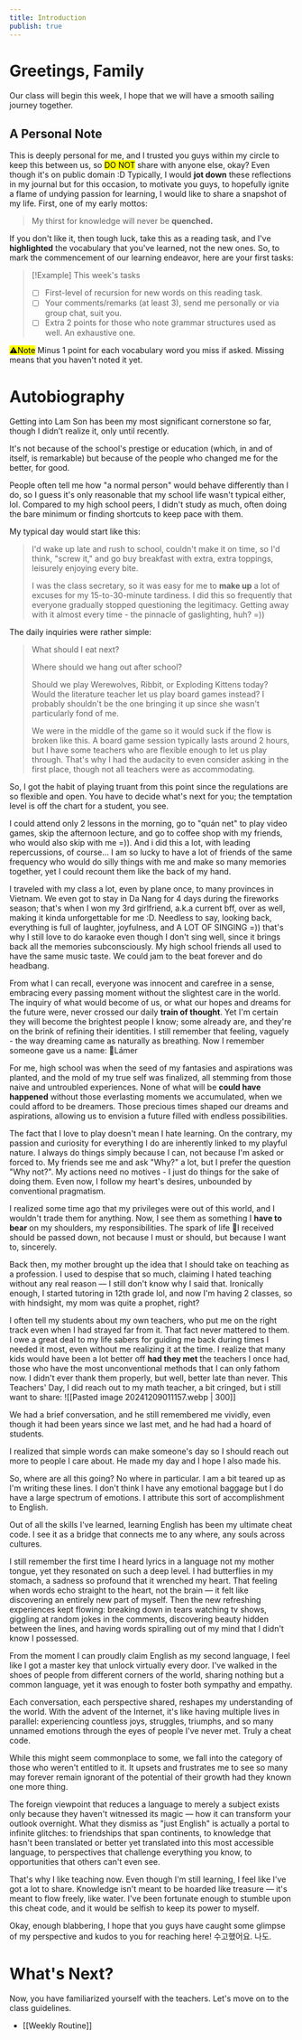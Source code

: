 ```yaml
---
title: Introduction
publish: true
---
```


# Greetings, Family 

Our class will begin this week, I hope that we will have a smooth sailing journey together.   

## A Personal Note

This is deeply personal for me, and I trusted you guys within my circle to keep this between us, so <mark class="hltr-red">DO NOT</mark> share with anyone else, okay? Even though it's on public domain :D
Typically, I would **jot down** these reflections in my journal but for this occasion, to motivate you guys, to hopefully ignite a flame of undying passion for learning, I would like to share a snapshot of my life. First, one of my early mottos:
> My thirst for knowledge will never be **quenched.**

If you don't like it, then tough luck, take this as a reading task, and I've **highlighted** the vocabulary that you've learned, not the new ones.
So, to mark the commencement of our learning endeavor, here are your first tasks:

> [!Example] This week's tasks
> - [ ]  First-level of recursion for new words on this reading task.
> - [ ] Your comments/remarks (at least 3), send me personally or via group chat, suit you.
> - [ ] Extra 2 points for those who note grammar structures used as well. An exhaustive one.

<mark class="hltr-orange">⚠️Note</mark>  Minus 1 point for each vocabulary word you miss if asked. Missing means that you haven't noted it yet.

 # Autobiography

Getting into Lam Son has been my most significant cornerstone so far, though I didn’t realize it, only until recently. 

It's not because of the school's prestige or education (which, in and of itself, is remarkable) but because of the people who changed me for the better, for good.

People often tell me how "a normal person" would behave differently than I do, so I guess it's only reasonable that my school life wasn't typical either, lol.
Compared to my high school peers, I didn't study as much, often doing the bare minimum or finding shortcuts to keep pace with them.

My typical day would start like this: 
> I'd wake up late and rush to school, couldn't make it on time, so I'd think, "screw it," and go buy breakfast with extra, extra toppings, leisurely enjoying every bite. 
>
> I was the class secretary, so it was easy for me to **make up** a lot of excuses for my 15-to-30-minute tardiness. I did this so frequently that everyone gradually stopped questioning the legitimacy. Getting away with it almost every time - the pinnacle of gaslighting, huh? =))

The daily inquiries were rather simple:
>What should I eat next?
>
>Where should we hang out after school?
>
>Should we play Werewolves, Ribbit, or Exploding Kittens today? 
>Would the literature teacher let us play board games instead? I probably shouldn't be the one bringing it up since she wasn't particularly fond of me. 
>
>We were in the middle of the game so it would suck if the flow is broken like this. A board game session typically lasts around 2 hours, but I have some teachers who are flexible enough to let us play through. That's why I had the audacity to even consider asking in the first place, though not all teachers were as accommodating.

So, I got the habit of playing truant from this point since the regulations are so flexible and open. You have to decide what's next for you; the temptation level is off the chart for a student, you see.

I could attend only 2 lessons in the morning, go to "quán net" to play video games, skip the afternoon lecture, and go to coffee shop with my friends, who would also skip with me =)). And i did this a lot, with leading repercussions, of course... I am so lucky to have a lot of friends of the same frequency who would do silly things with me and make so many memories together, yet I could recount them like the back of my hand. 

I traveled with my class a lot, even by plane once, to many provinces in Vietnam. We even got to stay in Da Nang for 4 days during the fireworks season; that's when I won my 3rd girlfriend, a.k.a current bff, over as well, making it kinda unforgettable for me :D. Needless to say, looking back, everything is full of laughter, joyfulness, and A LOT OF SINGING =)) that's why I still love to do karaoke even though I don't sing well, since it brings back all the memories subconsciously. My high school friends all used to have the same music taste. We could jam to the beat forever and do headbang.

From what I can recall, everyone was innocent and carefree in a sense, embracing every passing moment without the slightest care in the world. The inquiry of what would become of us, or what our hopes and dreams for the future were, never crossed our daily **train of thought**. Yet I'm certain they will become the brightest people I know; some already are, and they're on the brink of refining their identities.
I still remember that feeling, vaguely - the way dreaming came as naturally as breathing. Now I remember someone gave us a name: 🌱Lámer 

For me, high school was when the seed of my fantasies and aspirations was planted, and the mold of my true self was finalized, all stemming from those naive and untroubled experiences. None of what will be **could have happened** without those everlasting moments we accumulated, when we could afford to be dreamers. Those precious times shaped our dreams and aspirations, allowing us to envision a future filled with endless possibilities.

The fact that I love to play doesn't mean I hate learning. On the contrary, my passion and curiosity for everything I do are inherently linked to my playful nature.
I always do things simply because I can, not because I'm asked or forced to. 
My friends see me and ask "Why?" a lot, but I prefer the question "Why not?".
My actions need no motives - I just do things for the sake of doing them. Even now, I follow my heart's desires, unbounded by conventional pragmatism.

I realized some time ago that my privileges were out of this world, and I wouldn't trade them for anything. Now, I see them as something I **have to bear** on my shoulders, my responsibilities. The spark of life 🌟I received should be passed down, not because I must or should, but because I want to, sincerely.

Back then, my mother brought up the idea that I should take on teaching as a profession. I used to despise that so much, claiming I hated teaching without any real reason — I still don't know why I said that. Ironically enough, I started tutoring in 12th grade lol, and now I'm having 2 classes, so with hindsight, my mom was quite a prophet, right?

I often tell my students about my own teachers,  who put me on the right track even when I had strayed far from it. That fact never mattered to them. I owe a great deal to my life sabers for guiding me back during times I needed it most, even without me realizing it at the time. 
I realize that many kids would have been a lot better off **had they met** the teachers I once had, those who have the most unconventional methods that I can only fathom now.
I didn't ever thank them properly, but well, better late than never. This Teachers' Day, I did reach out to my math teacher, a bit cringed, but i still want to share:
	![[Pasted image 20241209011157.webp | 300]]

We had a brief conversation, and he still remembered me vividly, even though it had been years since we last met, and he had had a hoard of students.

I realized that simple words can make someone's day so I should reach out more to people I care about. He made my day and I hope I also made his.

So, where are all this going? No where in particular. I am a bit teared up as I'm writing these lines. I don't think I have any emotional baggage but I do have a large spectrum of emotions. I attribute this sort of accomplishment to English. 

Out of all the skills I've learned, learning English has been my ultimate cheat code. I see it as a bridge that connects me to any where, any souls across cultures.

I still remember the first time I heard lyrics in a language not my mother tongue, yet they resonated on such a deep level. I had butterflies in my stomach, a sadness so profound that it wrenched my heart. That feeling when words echo straight to the heart, not the brain — it felt like discovering an entirely new part of myself. Then the new refreshing experiences kept flowing: breaking down in tears watching tv shows, giggling at random jokes in the comments, discovering beauty hidden between the lines, and having words spiralling out of my mind that I didn't know I possessed. 

From the moment I can proudly claim English as my second language, I feel like I got a master key that unlock virtually every door. I've walked in the shoes of people from different corners of the world, sharing nothing but a common language, yet it was enough to foster both sympathy and empathy.

Each conversation, each perspective shared, reshapes my understanding of the world. With the advent of the Internet, it's like having multiple lives in parallel: experiencing countless joys, struggles, triumphs, and so many unnamed emotions through the eyes of people I've never met. Truly a cheat code. 

While this might seem commonplace to some, we fall into the category of those who weren't entitled to it. It upsets and frustrates me to see so many may forever remain ignorant of the potential of their growth had they known one more thing. 

The foreign viewpoint that reduces a language to merely a subject exists only because they haven't witnessed its magic — how it can transform your outlook overnight. What they dismiss as "just English" is actually a portal to infinite glitches: to friendships that span continents, to knowledge that hasn't been translated or better yet translated into this most accessible language, to perspectives that challenge everything you know, to opportunities that others can't even see.

That's why I like teaching now. Even though I'm still learning, I feel like I've got a lot to share. Knowledge isn't meant to be hoarded like treasure — it's meant to flow freely, like water. I've been fortunate enough to stumble upon this cheat code, and it would be selfish to keep its power to myself.

Okay, enough blabbering, I hope that you guys have caught some glimpse of my perspective and kudos to you for reaching here! 
수고했어요. 나도.

# What's Next?

Now, you have familiarized yourself with the teachers. Let's move on to the class guidelines.
- [[Weekly Routine]] 
